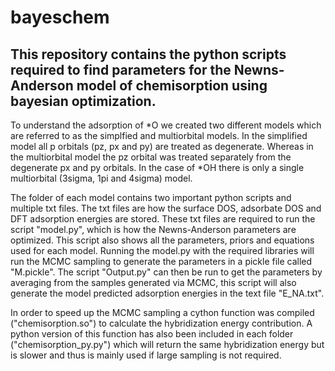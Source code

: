 # bayeschem

## This repository contains the python scripts required to find parameters for the Newns-Anderson model of chemisorption using bayesian optimization.


To understand the adsorption of *O we created two different models which are referred to as the simplfied and multiorbital models. In the simplified model all p orbitals (pz, px and py) are treated as degenerate. Whereas in the multiorbital model the pz orbital was treated separately from the degenerate px and py orbitals. In the case of *OH there is only a single multiorbital (3sigma, 1pi and 4sigma) model.

The folder of each model contains two important python scripts and multiple txt files. The txt files are how the surface DOS, adsorbate DOS and DFT adsorption energies are stored. These txt files are required to run the script "model.py", which is how the Newns-Anderson parameters are optimized. This script also shows all the parameters, priors and equations used for each model. Running the model.py with the required libraries will run the MCMC sampling to generate the parameters in a pickle file called "M.pickle". The script "Output.py" can then be run to get the parameters by averaging from the samples generated via MCMC, this script will also generate the model predicted adsorption energies in the text file "E_NA.txt".

In order to speed up the MCMC sampling a cython function was compiled ("chemisorption.so") to calculate the hybridization energy contribution. A python version of this function has also been included in each folder ("chemisorption_py.py") which will return the same hybridization energy but is slower and thus is mainly used if large sampling is not required. 
